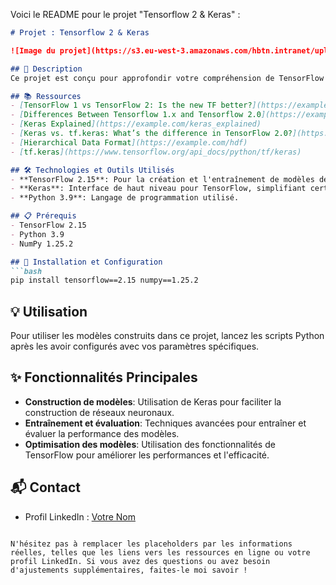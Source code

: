 Voici le README pour le projet "Tensorflow 2 & Keras" :

```markdown
# Projet : Tensorflow 2 & Keras

![Image du projet](https://s3.eu-west-3.amazonaws.com/hbtn.intranet/uploads/medias/2018/11/c48e37d9cda2293173b7.png)

## 📝 Description
Ce projet est conçu pour approfondir votre compréhension de TensorFlow 2 et Keras, vous permettant de construire, entraîner et évaluer des modèles de machine learning. Vous allez explorer des techniques avancées telles que la gestion des données, la construction de modèles complexes et l'optimisation des performances des modèles.

## 📚 Ressources
- [TensorFlow 1 vs TensorFlow 2: Is the new TF better?](https://example.com/tf1_vs_tf2)
- [Differences Between Tensorflow 1.x and Tensorflow 2.0](https://example.com/tf1_vs_tf2_differences)
- [Keras Explained](https://example.com/keras_explained)
- [Keras vs. tf.keras: What’s the difference in TensorFlow 2.0?](https://example.com/keras_vs_tfkeras)
- [Hierarchical Data Format](https://example.com/hdf)
- [tf.keras](https://www.tensorflow.org/api_docs/python/tf/keras)

## 🛠️ Technologies et Outils Utilisés
- **TensorFlow 2.15**: Pour la création et l'entraînement de modèles de deep learning.
- **Keras**: Interface de haut niveau pour TensorFlow, simplifiant certaines opérations.
- **Python 3.9**: Langage de programmation utilisé.

## 📋 Prérequis
- TensorFlow 2.15
- Python 3.9
- NumPy 1.25.2

## 🚀 Installation et Configuration
```bash
pip install tensorflow==2.15 numpy==1.25.2
```

## 💡 Utilisation
Pour utiliser les modèles construits dans ce projet, lancez les scripts Python après les avoir configurés avec vos paramètres spécifiques.

## ✨ Fonctionnalités Principales
- **Construction de modèles**: Utilisation de Keras pour faciliter la construction de réseaux neuronaux.
- **Entraînement et évaluation**: Techniques avancées pour entraîner et évaluer la performance des modèles.
- **Optimisation des modèles**: Utilisation des fonctionnalités de TensorFlow pour améliorer les performances et l'efficacité.

## 📬 Contact
- Profil LinkedIn : [Votre Nom](https://www.linkedin.com/in/votreprofil)
```

N'hésitez pas à remplacer les placeholders par les informations réelles, telles que les liens vers les ressources en ligne ou votre profil LinkedIn. Si vous avez des questions ou avez besoin d'ajustements supplémentaires, faites-le moi savoir !